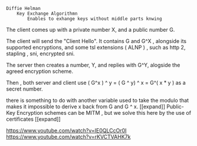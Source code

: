 

    Diffie Helman 
        Key Exchange Algorithmn 
            Enables to exhange keys without middle parts knwing 



The client comes up with a private number X, and a public number G. 

The client will send the "Client Hello". It contains 
G and G^X , alongside its supported encryptions, and some tsl extensions ( ALNP ) , such as http 2, stapling , sni, encrypted sni. 

The  server then creates a number, Y, and replies with G^Y, alogside the agreed encryption scheme. 

Then , both server and client use ( G^x ) ^ y = ( G ^ y) ^ x = G^( x * y  ) as a secret number. 


there is something to do with another variable used to take the modulo that makes it impossible to derive x back from G and G ^ x. [[expand]]
Public-Key Encryption schemes can be MITM , but we solve this here by the use of certificates [[expand]]
 

https://www.youtube.com/watch?v=IE0QLCcOr0I
https://www.youtube.com/watch?v=rKVCTVAHK7k

